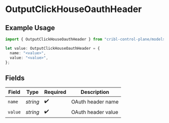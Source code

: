 # OutputClickHouseOauthHeader

## Example Usage

```typescript
import { OutputClickHouseOauthHeader } from "cribl-control-plane/models";

let value: OutputClickHouseOauthHeader = {
  name: "<value>",
  value: "<value>",
};
```

## Fields

| Field              | Type               | Required           | Description        |
| ------------------ | ------------------ | ------------------ | ------------------ |
| `name`             | *string*           | :heavy_check_mark: | OAuth header name  |
| `value`            | *string*           | :heavy_check_mark: | OAuth header value |